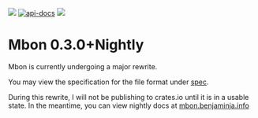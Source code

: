[![](https://img.shields.io/crates/v/mbon.svg)][crates-io]
[![api-docs](https://docs.rs/mbon/badge.svg)][Docsrs] 
[![](https://img.shields.io/badge/0.3.0%2Bnightly-hello?label=Nightly%20Docs&color=orange)][Documentation]

[crates-io]: https://crates.io/crates/mbon
[Documentation]: https://mbon.benjaminja.info
[Docsrs]: https://docs.rs/mbon

# Mbon 0.3.0+Nightly

Mbon is currently undergoing a major rewrite. 

You may view the specification for the file format under [spec].

[spec]: spec/index.md

During this rewrite, I will not be publishing to crates.io until it is in a
usable state. In the meantime, you can view nightly docs at [mbon.benjaminja.info]

[mbon.benjaminja.info]: https://mbon.benjaminja.info/mbon/

